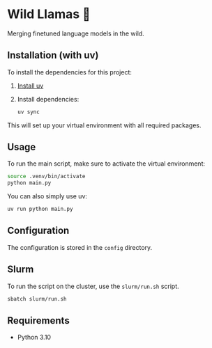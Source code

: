 # Wild Llamas 🦙

Merging finetuned language models in the wild.

## Installation (with uv)

To install the dependencies for this project:

1. [Install uv](https://docs.astral.sh/uv/getting-started/installation)
2. Install dependencies:

   ```bash
   uv sync
   ```

This will set up your virtual environment with all required packages.

## Usage

To run the main script, make sure to activate the virtual environment:

```bash
source .venv/bin/activate
python main.py
```

You can also simply use uv:

```bash
uv run python main.py
```

## Configuration

The configuration is stored in the `config` directory.

## Slurm

To run the script on the cluster, use the `slurm/run.sh` script.

```bash
sbatch slurm/run.sh
```

## Requirements

- Python 3.10
